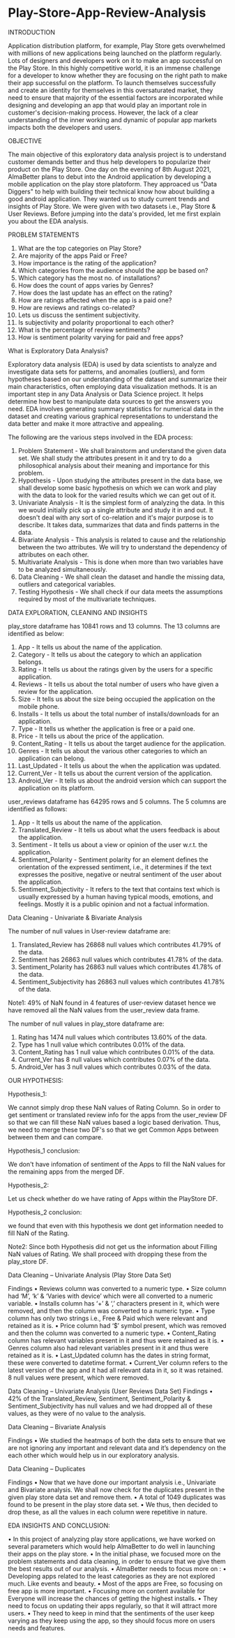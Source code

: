 # Play-Store-App-Review-Analysis

INTRODUCTION

Application distribution platform, for example, Play Store gets overwhelmed with millions of new applications being launched on the platform regularly. Lots of designers and developers work on it to make an app successful on the Play Store. In this highly competitive world, it is an immense challenge for a developer to know whether they are focusing on the right path to make their app successful on the platform.
To launch themselves successfully and create an identity for themselves in this oversaturated market, they need to ensure that majority of the essential factors are incorporated while designing and developing an app that would play an important role in customer's decision-making process. However, the lack of a clear understanding of the inner working and dynamic of popular app markets impacts both the developers and users.

OBJECTIVE

The main objective of this exploratory data analysis project is to understand customer demands better and thus help developers to popularize their product on the Play Store.
One day on the evening of 8th August 2021, AlmaBetter plans to debut into the Android application by developing a mobile application on the play store platoform. They approaced us "Data Diggers" to help with building their technical know how about building a good android application. They wanted us to study current trends and insights of Play Store.
We were given with two datasets i.e., Play Store & User Reviews. Before jumping into the data's provided, let me first explain you about the EDA analysis.

PROBLEM STATEMENTS

1. What are the top categories on Play Store?
2. Are majority of the apps Paid or Free?
3. How importance is the rating of the application?
4. Which categories from the audience should the app be based on?
5. Which category has the most no. of installations?
6. How does the count of apps varies by Genres?
7. How does the last update has an effect on the rating?
8. How are ratings affected when the app is a paid one?
9. How are reviews and ratings co-related?
10. Lets us discuss the sentiment subjectivity.
11. Is subjectivity and polarity proportional to each other?
12. What is the percentage of review sentiments?
13. How is sentiment polarity varying for paid and free apps?

What is Exploratory Data Analysis?

Exploratory data analysis (EDA) is used by data scientists to analyze and investigate data sets for patterns, and anomalies (outliers), and form hypotheses based on our understanding of the dataset and summarize their main characteristics, often employing data visualization methods. It is an important step in any Data Analysis or Data Science project. It helps determine how best to manipulate data sources to get the answers you need.
EDA involves generating summary statistics for numerical data in the dataset and creating various graphical representations to understand the data better and make it more attractive and appealing.

The following are the various steps involved in the EDA process:

1. Problem Statement - We shall brainstorm and understand the given data set. We shall study the attributes present in it and try to do a philosophical analysis about their        meaning and importance for this problem.
2. Hypothesis - Upon studying the attributes present in the data base, we shall develop some basic hypothesis on which we can work and play with the data to look for the varied    results which we can get out of it.
3. Univariate Analysis - It is the simplest form of analyzing the data. In this we would initially pick up a single attribute and study it in and out. It doesn't deal with any      sort of co-relation and it's major purpose is to describe. It takes data, summarizes that data and finds patterns in the data.
4. Bivariate Analysis - This analysis is related to cause and the relationship between the two attributes. We will try to understand the dependency of attributes on each other.
5. Multivariate Analysis - This is done when more than two variables have to be analyzed simultaneously.
6. Data Cleaning - We shall clean the dataset and handle the missing data, outliers and categorical variables.
7. Testing Hypothesis - We shall check if our data meets the assumptions required by most of the multivariate techniques.

DATA EXPLORATION, CLEANING AND INSIGHTS

play_store dataframe has 10841 rows and 13 columns. The 13 columns are identified as below:

1. App - It tells us about the name of the application.
2. Category - It tells us about the category to which an application belongs.
3. Rating - It tells us about the ratings given by the users for a specific application.
4. Reviews - It tells us about the total number of users who have given a review for the application.
5. Size - It tells us about the size being occupied the application on the mobile phone.
6. Installs - It tells us about the total number of installs/downloads for an application.
7. Type - It tells us whether the application is free or a paid one.
8. Price - It tells us about the price of the application.
9. Content_Rating - It tells us about the target audience for the application.
10. Genres - It tells us about the various other categories to which an application can belong.
11. Last_Updated - It tells us about the when the application was updated.
12. Current_Ver - It tells us about the current version of the application.
13. Android_Ver - It tells us about the android version which can support the application on its platform.

user_reviews dataframe has 64295 rows and 5 columns. The 5 columns are identified as follows:

1. App - It tells us about the name of the application.
2. Translated_Review - It tells us about what the users feedback is about the application.
3. Sentiment - It tells us about a view or opinion of the user w.r.t. the application.
4. Sentiment_Polarity - Sentiment polarity for an element defines the orientation of the expressed sentiment, i.e., it determines if the text expresses the positive, negative or    neutral sentiment of the user about the application.
5. Sentiment_Subjectivity - It refers to the text that contains text which is usually expressed by a human having typical moods, emotions, and feelings. Mostly it is a public      opinion and not a factual information.

Data Cleaning - Univariate & Bivariate Analysis

The number of null values in User-review dataframe are:

1. Translated_Review has 26868 null values which contributes 41.79% of the data.
2. Sentiment has 26863 null values which contributes 41.78% of the data.
3. Sentiment_Polarity has 26863 null values which contributes 41.78% of the data.
4. Sentiment_Subjectivity has 26863 null values which contributes 41.78% of the data.

Note1: 49% of NaN found in 4 features of user-review dataset hence we have removed all the NaN values from the user_review data frame.


The number of null values in play_store dataframe are:

1. Rating has 1474 null values which contributes 13.60% of the data.
2. Type has 1 null value which contributes 0.01% of the data.
3. Content_Rating has 1 null value which contributes 0.01% of the data.
4. Current_Ver has 8 null values which contributes 0.07% of the data.
5. Android_Ver has 3 null values which contributes 0.03% of the data.

OUR HYPOTHESIS:

Hypothesis_1: 

We cannot simply drop these NaN values of Rating Column.
So in order to get sentiment or translated review info for the apps from the user_review DF so that we can fill these NaN values based a logic based derivation.
Thus, we need to merge these two DF's so that we get Common Apps between between them and can compare.

Hypothesis_1 conclusion: 

We don't have infomation of sentiment of the Apps to fill the NaN values for the remaining apps from the merged DF.

Hypothesis_2: 

Let us check whether do we have rating of Apps within the PlayStore DF.

Hypothesis_2 conclusion:

we found that even with this hypothesis we dont get information needed to fill NaN of the Rating.

Note2: Since both Hypothesis did not get us the information about Filling NaN values of Rating. We shall proceed with dropping these from the play_store DF.

Data Cleaning – Univariate Analysis (Play Store Data Set)

Findings
• Reviews column was converted to a numeric type.
• Size column had ‘M’, ‘k’ & ‘Varies with device’ which were all converted to a numeric variable.
• Installs column has ‘+’ & ‘,’ characters present in it, which were removed, and then the column was converted to a
  numeric type.
• Type column has only two strings i.e., Free & Paid which were relevant and retained as it is.
• Price column had ‘$’ symbol present, which was removed and then the column was converted to a numeric type.
• Content_Rating column has relevant variables present in it and thus were retained as it is.
• Genres column also had relevant variables present in it and thus were retained as it is.
• Last_Updated column has the dates in string format, these were converted to datetime format.
• Current_Ver column refers to the latest version of the app and it had all relevant data in it, so it was retained. 8 null
values were present, which were removed.

Data Cleaning – Univariate Analysis (User Reviews Data Set)
Findings
• 42% of the Translated_Review, Sentiment, Sentiment_Polarity & Sentiment_Subjectivity has null values and we had
  dropped all of these values, as they were of no value to the analysis.

Data Cleaning – Bivariate Analysis

Findings
• We studied the heatmaps of both the data sets to ensure that we are not ignoring any important and relevant data and
  it’s dependency on the each other which would help us in our exploratory analysis.

Data Cleaning – Duplicates

Findings
• Now that we have done our important analysis i.e., Univariate and Bivariate analysis. We shall now check for
  the duplicates present in the given play store data set and remove them.
• A total of 1049 duplicates was found to be present in the play store data set.
• We thus, then decided to drop these, as all the values in each column were repetitive in nature.

EDA INSIGHTS AND CONCLUSION: 

• In this project of analyzing play store applications, we have worked on several parameters which
  would help AlmaBetter to do well in launching their apps on the play store.
• In the initial phase, we focused more on the problem statements and data cleaning, in order to
  ensure that we give them the best results out of our analysis.
• AlmaBetter needs to focus more on :
• Developing apps related to the least categories as they are not explored much. Like events
  and beauty.
• Most of the apps are Free, so focusing on free app is more important.
• Focusing more on content available for Everyone will increase the chances of getting the
  highest installs.
• They need to focus on updating their apps regularly, so that it will attract more users.
• They need to keep in mind that the sentiments of the user keep varying as they keep using
  the app, so they should focus more on users needs and features.



